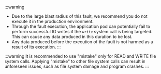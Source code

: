 :::warning
- Due to the large blast radius of this fault, we recommend you do not execute it in the production environment.
- Through the fault execution, the application pod can potentially fail to perform successful IO writes if the `write` system call is being targeted. This can cause any data produced in this duration to be lost.
- Any data produced before the execution of the fault is not harmed as a result of its execution.
:::

:::warning
It is recommended to use "mistake" only for READ and WRITE file system calls. Applying "mistake" to other file system calls can result in unforeseen issues, such as file system damage and program crashes.
:::
